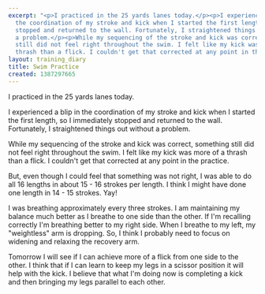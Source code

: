 ```yaml
---
excerpt: "<p>I practiced in the 25 yards lanes today.</p><p>I experienced a blip in
  the coordination of my stroke and kick when I started the first length, so I immediately
  stopped and returned to the wall. Fortunately, I straightened things out without
  a problem.</p><p>While my sequencing of the stroke and kick was correct, something
  still did not feel right throughout the swim. I felt like my kick was more of a
  thrash than a flick. I couldn't get that corrected at any point in the practice.</p>"
layout: training_diary
title: Swim Practice
created: 1387297665
---
```

<p>I practiced in the 25 yards lanes today.</p><p>I experienced a blip in the coordination of my stroke and kick when I started the first length, so I immediately stopped and returned to the wall. Fortunately, I straightened things out without a problem.</p><p>While my sequencing of the stroke and kick was correct, something still did not feel right throughout the swim. I felt like my kick was more of a thrash than a flick. I couldn't get that corrected at any point in the practice.</p><p>But, even though I could feel that something was not right, I was able to do all 16 lengths in about 15 - 16 strokes per length. I think I might have done one length in 14 - 15 strokes. Yay!</p><p>I was breathing approximately every three strokes. I am maintaining my balance much better as I breathe to one side than the other. If I'm recalling correctly I'm breathing better to my right side. When I breathe to my left, my "weightless" arm is dropping. So, I think I probably need to focus on widening and relaxing the recovery arm.</p><p>Tomorrow I will see if I can achieve more of a flick from one side to the other. I think that if I can learn to keep my legs in a scissor position it will help with the kick. I believe that what I'm doing now is completing a kick and then bringing my legs parallel to each other.</p>
